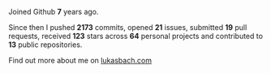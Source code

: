 Joined Github **7** years ago.

Since then I pushed **2173** commits, opened **21** issues, submitted **19** pull requests, received **123** stars across **64** personal projects and contributed to **13** public repositories.

Find out more about me on [lukasbach.com](https://lukasbach.com)
